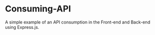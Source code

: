 # Consuming-API
A simple example of an API consumption in the Front-end and Back-end using Express.js.
